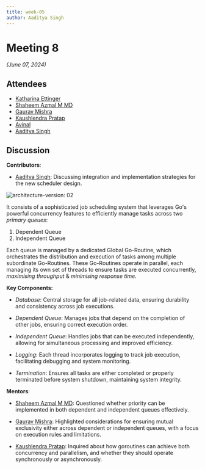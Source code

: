 ```yaml
---
title: week-05
author: Aaditya Singh
---
```

<!--
SPDX-License-Identifier: CC-BY-SA-4.0
SPDX-FileCopyrightText: 2024 Aaditya Singh <singh.aaditya889@gmail.com>
-->

# Meeting 8

*(June 07, 2024)*

## Attendees

- [Katharina Ettinger](https://github.com/EttingerK)
- [Shaheem Azmal M MD](https://github.com/shaheemazmalmmd)
- [Gaurav Mishra](https://github.com/GMishx)
- [Kaushlendra Pratap](https://github.com/Kaushl2208)
- [Avinal](https://github.com/avinal)
- [Aaditya Singh](https://github.com/Aaditya-Singh78)

## Discussion

**Contributors**:

- [Aaditya Singh](https://github.com/Aaditya-Singh78): Discussing integration and implementation strategies for the new scheduler design.

![architecture-version: 02](../../asset/arch_ver.02.png)

It consists of a sophisticated job scheduling system that leverages Go's powerful concurrency features to efficiently manage tasks across two *primary queues*:

1. Dependent Queue
2. Independent Queue 

Each queue is managed by a dedicated Global Go-Routine, which orchestrates the distribution and execution of tasks among multiple subordinate Go-Routines. These Go-Routines operate in parallel, each managing its own set of threads to ensure tasks are executed concurrently, *maximising throughput* & *minimising response time*. 

**Key Components:**

- *Database*: Central storage for all job-related data, ensuring durability and consistency across job executions.

- *Dependent Queue*: Manages jobs that depend on the completion of other jobs, ensuring correct execution order.

- *Independent Queue*: Handles jobs that can be executed independently, allowing for simultaneous processing and improved efficiency.

- *Logging*: Each thread incorporates logging to track job execution, facilitating debugging and system monitoring.

- *Termination*: Ensures all tasks are either completed or properly terminated before system shutdown, maintaining system integrity.

**Mentors**:

- [Shaheem Azmal M MD](https://github.com/shaheemazmalmmd): Questioned whether priority can be implemented in both dependent and independent queues effectively.

- [Gaurav Mishra](https://github.com/GMishx): Highlighted considerations for ensuring mutual exclusivity either across dependent or independent queues, with a focus on execution rules and limitations.

- [Kaushlendra Pratap](https://github.com/Kaushl2208): Inquired about how goroutines can achieve both concurrency and parallelism, and whether they should operate synchronously or asynchronously.